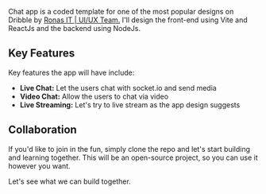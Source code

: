 Chat app is a coded template for one of the most popular designs on Dribble by [Ronas IT | UI/UX Team.](https://dribbble.com/shots/24911746-Social-Media-Platform) I'll design the front-end using Vite and ReactJs and the backend using NodeJs. 

## Key Features
Key features the app will have include: 

- **Live Chat:** Let the users chat with socket.io and send media 
- **Video Chat:** Allow the users to chat via video
- **Live Streaming:** Let's try to live stream as the app design suggests 


## Collaboration

If you'd like to join in the fun, simply clone the repo and let's start building and learning together. This will be an open-source project, so you can use it however you want. 

Let's see what we can build together. 